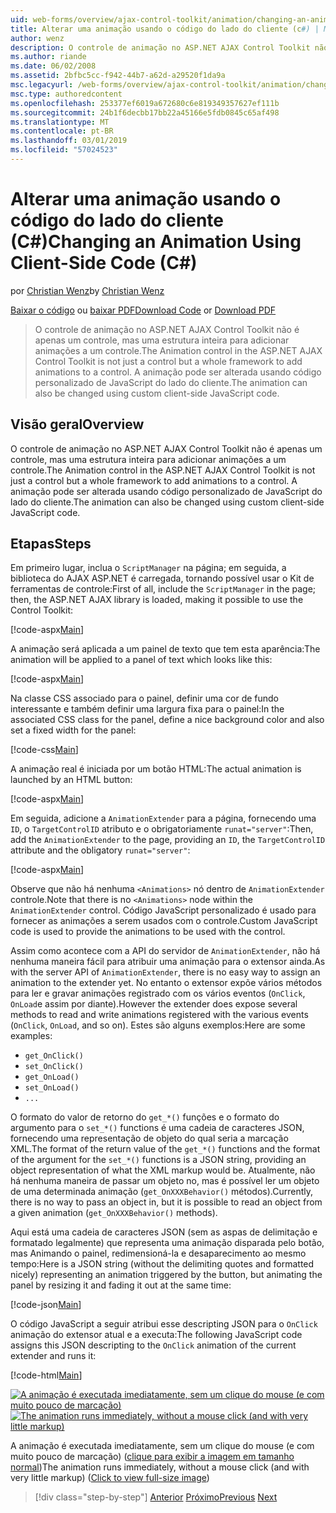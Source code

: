 ```yaml
---
uid: web-forms/overview/ajax-control-toolkit/animation/changing-an-animation-using-client-side-code-cs
title: Alterar uma animação usando o código do lado do cliente (c#) | Microsoft Docs
author: wenz
description: O controle de animação no ASP.NET AJAX Control Toolkit não é apenas um controle, mas uma estrutura inteira para adicionar animações a um controle. A animação também pode...
ms.author: riande
ms.date: 06/02/2008
ms.assetid: 2bfbc5cc-f942-44b7-a62d-a29520f1da9a
msc.legacyurl: /web-forms/overview/ajax-control-toolkit/animation/changing-an-animation-using-client-side-code-cs
msc.type: authoredcontent
ms.openlocfilehash: 253377ef6019a672680c6e819349357627ef111b
ms.sourcegitcommit: 24b1f6decbb17bb22a45166e5fdb0845c65af498
ms.translationtype: MT
ms.contentlocale: pt-BR
ms.lasthandoff: 03/01/2019
ms.locfileid: "57024523"
---
```

<a name="changing-an-animation-using-client-side-code-c"></a><span data-ttu-id="54b6a-104">Alterar uma animação usando o código do lado do cliente (C#)</span><span class="sxs-lookup"><span data-stu-id="54b6a-104">Changing an Animation Using Client-Side Code (C#)</span></span>
====================
<span data-ttu-id="54b6a-105">por [Christian Wenz](https://github.com/wenz)</span><span class="sxs-lookup"><span data-stu-id="54b6a-105">by [Christian Wenz](https://github.com/wenz)</span></span>

<span data-ttu-id="54b6a-106">[Baixar o código](http://download.microsoft.com/download/f/9/a/f9a26acd-8df4-4484-8a18-199e4598f411/Animation11.cs.zip) ou [baixar PDF](http://download.microsoft.com/download/6/7/1/6718d452-ff89-4d3f-a90e-c74ec2d636a3/animation11CS.pdf)</span><span class="sxs-lookup"><span data-stu-id="54b6a-106">[Download Code](http://download.microsoft.com/download/f/9/a/f9a26acd-8df4-4484-8a18-199e4598f411/Animation11.cs.zip) or [Download PDF](http://download.microsoft.com/download/6/7/1/6718d452-ff89-4d3f-a90e-c74ec2d636a3/animation11CS.pdf)</span></span>

> <span data-ttu-id="54b6a-107">O controle de animação no ASP.NET AJAX Control Toolkit não é apenas um controle, mas uma estrutura inteira para adicionar animações a um controle.</span><span class="sxs-lookup"><span data-stu-id="54b6a-107">The Animation control in the ASP.NET AJAX Control Toolkit is not just a control but a whole framework to add animations to a control.</span></span> <span data-ttu-id="54b6a-108">A animação pode ser alterada usando código personalizado de JavaScript do lado do cliente.</span><span class="sxs-lookup"><span data-stu-id="54b6a-108">The animation can also be changed using custom client-side JavaScript code.</span></span>


## <a name="overview"></a><span data-ttu-id="54b6a-109">Visão geral</span><span class="sxs-lookup"><span data-stu-id="54b6a-109">Overview</span></span>

<span data-ttu-id="54b6a-110">O controle de animação no ASP.NET AJAX Control Toolkit não é apenas um controle, mas uma estrutura inteira para adicionar animações a um controle.</span><span class="sxs-lookup"><span data-stu-id="54b6a-110">The Animation control in the ASP.NET AJAX Control Toolkit is not just a control but a whole framework to add animations to a control.</span></span> <span data-ttu-id="54b6a-111">A animação pode ser alterada usando código personalizado de JavaScript do lado do cliente.</span><span class="sxs-lookup"><span data-stu-id="54b6a-111">The animation can also be changed using custom client-side JavaScript code.</span></span>

## <a name="steps"></a><span data-ttu-id="54b6a-112">Etapas</span><span class="sxs-lookup"><span data-stu-id="54b6a-112">Steps</span></span>

<span data-ttu-id="54b6a-113">Em primeiro lugar, inclua o `ScriptManager` na página; em seguida, a biblioteca do AJAX ASP.NET é carregada, tornando possível usar o Kit de ferramentas de controle:</span><span class="sxs-lookup"><span data-stu-id="54b6a-113">First of all, include the `ScriptManager` in the page; then, the ASP.NET AJAX library is loaded, making it possible to use the Control Toolkit:</span></span>

[!code-aspx[Main](changing-an-animation-using-client-side-code-cs/samples/sample1.aspx)]

<span data-ttu-id="54b6a-114">A animação será aplicada a um painel de texto que tem esta aparência:</span><span class="sxs-lookup"><span data-stu-id="54b6a-114">The animation will be applied to a panel of text which looks like this:</span></span>

[!code-aspx[Main](changing-an-animation-using-client-side-code-cs/samples/sample2.aspx)]

<span data-ttu-id="54b6a-115">Na classe CSS associado para o painel, definir uma cor de fundo interessante e também definir uma largura fixa para o painel:</span><span class="sxs-lookup"><span data-stu-id="54b6a-115">In the associated CSS class for the panel, define a nice background color and also set a fixed width for the panel:</span></span>

[!code-css[Main](changing-an-animation-using-client-side-code-cs/samples/sample3.css)]

<span data-ttu-id="54b6a-116">A animação real é iniciada por um botão HTML:</span><span class="sxs-lookup"><span data-stu-id="54b6a-116">The actual animation is launched by an HTML button:</span></span>

[!code-aspx[Main](changing-an-animation-using-client-side-code-cs/samples/sample4.aspx)]

<span data-ttu-id="54b6a-117">Em seguida, adicione a `AnimationExtender` para a página, fornecendo uma `ID`, o `TargetControlID` atributo e o obrigatoriamente `runat="server"`:</span><span class="sxs-lookup"><span data-stu-id="54b6a-117">Then, add the `AnimationExtender` to the page, providing an `ID`, the `TargetControlID` attribute and the obligatory `runat="server"`:</span></span>

[!code-aspx[Main](changing-an-animation-using-client-side-code-cs/samples/sample5.aspx)]

<span data-ttu-id="54b6a-118">Observe que não há nenhuma `<Animations>` nó dentro de `AnimationExtender` controle.</span><span class="sxs-lookup"><span data-stu-id="54b6a-118">Note that there is no `<Animations>` node within the `AnimationExtender` control.</span></span> <span data-ttu-id="54b6a-119">Código JavaScript personalizado é usado para fornecer as animações a serem usados com o controle.</span><span class="sxs-lookup"><span data-stu-id="54b6a-119">Custom JavaScript code is used to provide the animations to be used with the control.</span></span>

<span data-ttu-id="54b6a-120">Assim como acontece com a API do servidor de `AnimationExtender`, não há nenhuma maneira fácil para atribuir uma animação para o extensor ainda.</span><span class="sxs-lookup"><span data-stu-id="54b6a-120">As with the server API of `AnimationExtender`, there is no easy way to assign an animation to the extender yet.</span></span> <span data-ttu-id="54b6a-121">No entanto o extensor expõe vários métodos para ler e gravar animações registrado com os vários eventos (`OnClick`, `OnLoad`e assim por diante).</span><span class="sxs-lookup"><span data-stu-id="54b6a-121">However the extender does expose several methods to read and write animations registered with the various events (`OnClick`, `OnLoad`, and so on).</span></span> <span data-ttu-id="54b6a-122">Estes são alguns exemplos:</span><span class="sxs-lookup"><span data-stu-id="54b6a-122">Here are some examples:</span></span>

- `get_OnClick()`
- `set_OnClick()`
- `get_OnLoad()`
- `set_OnLoad()`
- `...`

<span data-ttu-id="54b6a-123">O formato do valor de retorno do `get_*()` funções e o formato do argumento para o `set_*()` functions é uma cadeia de caracteres JSON, fornecendo uma representação de objeto do qual seria a marcação XML.</span><span class="sxs-lookup"><span data-stu-id="54b6a-123">The format of the return value of the `get_*()` functions and the format of the argument for the `set_*()` functions is a JSON string, providing an object representation of what the XML markup would be.</span></span> <span data-ttu-id="54b6a-124">Atualmente, não há nenhuma maneira de passar um objeto no, mas é possível ler um objeto de uma determinada animação (`get_OnXXXBehavior()` métodos).</span><span class="sxs-lookup"><span data-stu-id="54b6a-124">Currently, there is no way to pass an object in, but it is possible to read an object from a given animation (`get_OnXXXBehavior()` methods).</span></span>

<span data-ttu-id="54b6a-125">Aqui está uma cadeia de caracteres JSON (sem as aspas de delimitação e formatado legalmente) que representa uma animação disparada pelo botão, mas Animando o painel, redimensioná-la e desaparecimento ao mesmo tempo:</span><span class="sxs-lookup"><span data-stu-id="54b6a-125">Here is a JSON string (without the delimiting quotes and formatted nicely) representing an animation triggered by the button, but animating the panel by resizing it and fading it out at the same time:</span></span>

[!code-json[Main](changing-an-animation-using-client-side-code-cs/samples/sample6.json)]

<span data-ttu-id="54b6a-126">O código JavaScript a seguir atribui esse descripting JSON para o `OnClick` animação do extensor atual e a executa:</span><span class="sxs-lookup"><span data-stu-id="54b6a-126">The following JavaScript code assigns this JSON descripting to the `OnClick` animation of the current extender and runs it:</span></span>

[!code-html[Main](changing-an-animation-using-client-side-code-cs/samples/sample7.html)]


<span data-ttu-id="54b6a-127">[![A animação é executada imediatamente, sem um clique do mouse (e com muito pouco de marcação)](changing-an-animation-using-client-side-code-cs/_static/image2.png)](changing-an-animation-using-client-side-code-cs/_static/image1.png)</span><span class="sxs-lookup"><span data-stu-id="54b6a-127">[![The animation runs immediately, without a mouse click (and with very little markup)](changing-an-animation-using-client-side-code-cs/_static/image2.png)](changing-an-animation-using-client-side-code-cs/_static/image1.png)</span></span>

<span data-ttu-id="54b6a-128">A animação é executada imediatamente, sem um clique do mouse (e com muito pouco de marcação) ([clique para exibir a imagem em tamanho normal](changing-an-animation-using-client-side-code-cs/_static/image3.png))</span><span class="sxs-lookup"><span data-stu-id="54b6a-128">The animation runs immediately, without a mouse click (and with very little markup) ([Click to view full-size image](changing-an-animation-using-client-side-code-cs/_static/image3.png))</span></span>

> [!div class="step-by-step"]
> <span data-ttu-id="54b6a-129">[Anterior](executing-animations-using-client-side-code-cs.md)
> [Próximo](animating-an-updatepanel-control-cs.md)</span><span class="sxs-lookup"><span data-stu-id="54b6a-129">[Previous](executing-animations-using-client-side-code-cs.md)
[Next](animating-an-updatepanel-control-cs.md)</span></span>
